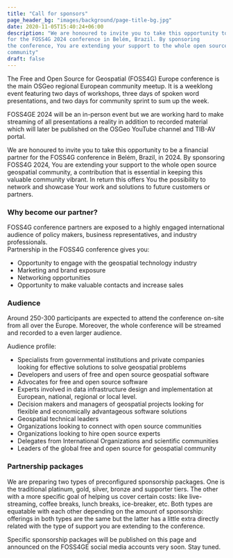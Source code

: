 ```yaml
---
title: "Call for sponsors"
page_header_bg: "images/background/page-title-bg.jpg"
date: 2020-11-05T15:40:24+06:00
description: "We are honoured to invite you to take this opportunity to be a financial partner
for the FOSS4G 2024 conference in Belém, Brazil. By sponsoring
the conference, You are extending your support to the whole open source geospatial
community"
draft: false
---
```


The Free and Open Source for Geospatial (FOSS4G) Europe conference is the main
OSGeo regional European community meetup. It is a weeklong event featuring two
days of workshops, three days of spoken word presentations, and two days for
community sprint to sum up the week.

FOSS4GE 2024 will be an in-person event but we are working hard to make
streaming of all presentations a reality in addition to recorded material which
will later be published on the OSGeo YouTube channel and TIB-AV portal.

We are honoured to invite you to take this opportunity to be a financial partner
for the FOSS4G conference in Belém, Brazil, in 2024. By sponsoring
FOSS4G 2024, You are extending your support to the whole open source geospatial
community, a contribution that is essential in keeping this valuable community
vibrant. In return this offers You the possibility to network and showcase
Your work and solutions to future customers or partners.

### Why become our partner?

FOSS4G  conference partners are exposed to a highly engaged international
audience of policy makers, business representatives, and industry professionals.  
Partnership in the FOSS4G conference gives you:

- Opportunity to engage with the geospatial technology industry
- Marketing and brand exposure
- Networking opportunities
- Opportunity to make valuable contacts and increase sales

### Audience

Around 250-300 participants are expected to attend the conference on-site from all
over the Europe. Moreover, the whole conference will be streamed and recorded
to a even larger audience.

Audience profile:

- Specialists from governmental institutions and private companies looking
  for effective solutions to solve geospatial problems
- Developers and users of free and open source geospatial software
- Advocates for free and open source software
- Experts involved in data infrastructure design and implementation at
  European, national, regional or local level.
- Decision makers and managers of geospatial projects looking for flexible and
  economically advantageous software solutions
- Geospatial technical leaders
- Organizations looking to connect with open source communities
- Organizations looking to hire open source experts
- Delegates from International Organizations and scientific communities
- Leaders of the global free and open source for geospatial community

### Partnership packages

We are preparing two types of preconfigured sponsorship packages. One is the
traditional platinum, gold, silver, bronze and supporter tiers. The other
with a more specific goal of helping us cover certain costs: like live-streaming,
coffee breaks, lunch breaks, ice-breaker, etc. Both types are equatable with
each other depending on the amount of sponsorship: offerings in both types are
the same but the latter has a little extra directly related with the type
of support you are extending to the conference.

Specific sponsorship packages will be published on this page and announced
on the FOSS4GE social media accounts very soon. Stay tuned.
